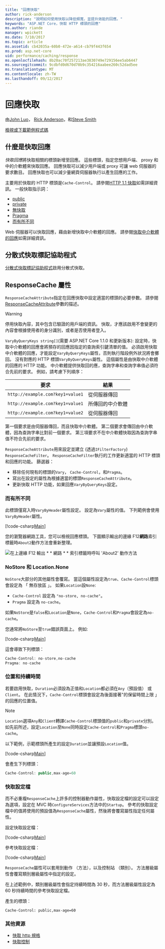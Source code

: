 ```yaml
---
title: "回應快取"
author: rick-anderson
description: "說明如何使用快取以降低頻寬，並提升效能的回應。"
keywords: "ASP.NET Core，快取 HTTP 標頭的回應"
ms.author: riande
manager: wpickett
ms.date: 7/10/2017
ms.topic: article
ms.assetid: cb42035a-60b0-472e-a614-cb79f443f654
ms.prod: asp.net-core
uid: performance/caching/response
ms.openlocfilehash: 8b20ac70f257213ae3830749e729156ee5ab6447
ms.sourcegitcommit: 9cdbfd0d670d70b9c354216aabee260c52dad5ee
ms.translationtype: MT
ms.contentlocale: zh-TW
ms.lasthandoff: 09/12/2017
---
```

# <a name="response-caching"></a>回應快取

由[John Luo](https://github.com/JunTaoLuo)， [Rick Anderson](https://twitter.com/RickAndMSFT)，和[Steve Smith](https://ardalis.com/)

[檢視或下載範例程式碼](https://github.com/aspnet/Docs/tree/master/aspnetcore/performance/caching/response/sample)

## <a name="what-is-response-caching"></a>什麼是快取回應

*快取回應*將快取相關的標頭新增至回應。 這些標頭，指定您想用戶端、 proxy 和中的介軟體來快取回應。 回應快取可以減少用戶端或 proxy 可讓 web 伺服器的要求數目。 回應快取也可以減少量網頁伺服器執行以產生回應的工作。 

主要用於快取的 HTTP 標頭是`Cache-Control`。 請參閱[HTTP 1.1 快取](https://tools.ietf.org/html/rfc7234#section-5.2)如需詳細資訊。 一般快取指示詞：

* [public](https://tools.ietf.org/html/rfc7234#section-5.2.2.5)
* [private](https://tools.ietf.org/html/rfc7234#section-5.2.2.6)
* [無快取](https://tools.ietf.org/html/rfc7234#section-5.2.1.4)
* [Pragma](https://tools.ietf.org/html/rfc7234#section-5.4)
* [而有所不同](https://tools.ietf.org/html/rfc7231#section-7.1.4)

Web 伺服器可以快取回應，藉由新增快取中介軟體的回應。 請參閱[快取中介軟體的回應](middleware.md)如需詳細資訊。

## <a name="distributed-cache-tag-helper"></a>分散式快取標記協助程式

[分散式快取標記協助程式](xref:mvc/views/tag-helpers/builtin-th/DistributedCacheTagHelper)啟用分散式快取。


## <a name="responsecache-attribute"></a>ResponseCache 屬性

`ResponseCacheAttribute`指定在回應快取中設定適當的標頭的必要參數。 請參閱[ResponseCacheAttribute](https://docs.microsoft.com/aspnet/core/api/microsoft.aspnetcore.mvc.responsecacheattribute)參數的描述。

>[!WARNING]
> 停用快取內容，其中包含已驗證的用戶端的資訊。 快取，才應該啟用不會變更的內容會根據使用者的身分識別，或者是否使用者登入。

`VaryByQueryKeys string[]`(需要 ASP.NET Core 1.1.0 和更新版本): 設定時，快取中介軟體的回應會將預存的回應因指定的查詢索引鍵清單的值。 必須啟用快取中介軟體的回應，才能設定`VaryByQueryKeys`屬性，否則執行階段例外狀況將會擲回。 沒有對應的 HTTP 標頭`VaryByQueryKeys`屬性。 這個屬性是由快取中介軟體的回應的 HTTP 功能。 中介軟體提供快取回的應，查詢字串和查詢字串值必須符合先前的要求。 例如，請考慮下列順序：

| 要求          | 結果 |
| ----------------- | ------------ | 
| `http://example.com?key1=value1` | 從伺服器傳回 |
| `http://example.com?key1=value1` | 所傳回的中介軟體 |
| `http://example.com?key1=value2` | 從伺服器傳回 |

第一個要求是由伺服器傳回，而且快取中介軟體。 第二個要求會傳回由中介軟體，因為查詢字串比對前一個要求。 第三項要求不在中介軟體快取因為查詢字串值不符合先前的要求。 

`ResponseCacheAttribute`用來設定並建立 (透過`IFilterFactory`) `ResponseCacheFilter`。 `ResponseCacheFilter`執行的工作更新適當的 HTTP 標頭和回應的功能。 篩選器：

* 移除任何現有的標頭的`Vary`， `Cache-Control`，和`Pragma`。 
* 寫出在設定的屬性為根據適當的標頭`ResponseCacheAttribute`。 
* 更新快取 HTTP 功能，如果回應`VaryByQueryKeys`設定。

### <a name="vary"></a>而有所不同

此標頭僅寫入時`VaryByHeader`屬性設定。 設定為`Vary`屬性的值。 下列範例會使用`VaryByHeader`屬性。

[!code-csharp[Main](response/sample/Controllers/HomeController.cs?name=snippet_VaryByHeader&highlight=1)]

您的瀏覽器網路工具，您可以檢視回應標頭。 下圖顯示輸出的邊緣 F12**網路**索引標籤時`About2`動作方法會重新整理。 

![在上邊緣 F12 輸出 * * 網路 * * 索引標籤時呼叫 'About2' 動作方法](response/_static/vary.png)

### <a name="nostore-and-locationnone"></a>NoStore 和 Location.None

`NoStore`大部分的其他屬性會覆寫。 當這個屬性設定為`true`、`Cache-Control`標頭會設定為 「 無存放區 」。 如果`Location`設`None`:

* `Cache-Control` 設定為 `"no-store, no-cache"`。 
* `Pragma` 設定為 `no-cache`。 

如果`NoStore`是`false`和`Location`是`None`，`Cache-Control`和`Pragma`會設定為`no-cache`。

您通常將`NoStore`至`true`錯誤頁面上。 例如: 

[!code-csharp[Main](response/sample/Controllers/HomeController.cs?name=snippet1&highlight=1)]

這會導致下列標頭：

```javascript
Cache-Control: no-store,no-cache
Pragma: no-cache
```

### <a name="location-and-duration"></a>位置和持續時間

若要啟用快取，`Duration`必須設為正值和`Location`都必須在`Any`（預設值） 或`Client`。 在此情況下，`Cache-Control`標頭會設定為後面接著"的保留時間上限 」 的回應的位置值。

> [!NOTE]
> `Location`選項`Any`和`Client`轉譯`Cache-Control`標頭值的`public`和`private`分別。 如先前所述，設定`Location`至`None`同時設定`Cache-Control`和`Pragma`標頭`no-cache`。

以下範例，示範標頭所產生的設定`Duration`並讓預設`Location`值。

[!code-csharp[Main](response/sample/Controllers/HomeController.cs?name=snippet_duration&highlight=1)]

會產生下列標頭：

```javascript
Cache-Control: public,max-age=60
   ```

### <a name="cache-profiles"></a>快取設定檔

而不必重複`ResponseCache`上許多的控制器動作屬性，快取設定檔的設定可以設定為選項，設定在 MVC 時`ConfigureServices`方法中的`Startup`。 參考的快取設定檔中的值將使用的預設值為`ResponseCache`屬性，然後將會覆寫屬性指定任何屬性。

設定快取設定檔：

[!code-csharp[Main](response/sample/Startup.cs?name=snippet1)] 

參考快取設定檔：

[!code-csharp[Main](response/sample/Controllers/HomeController.cs?name=snippet_controller&highlight=1,4)]

`ResponseCache`屬性可以套用到動作 （方法），以及控制站 （類別）。 方法層級屬性會覆寫類別層級屬性中指定的設定。

在上述範例中，類別層級屬性會指定持續時間為 30 秒，而方法層級屬性設定為 60 秒持續時間的參考快取設定檔。

產生的標頭：

```
Cache-Control: public,max-age=60
   ```

  ### <a name="additional-resources"></a>其他資源

* [快取 http 規格](https://tools.ietf.org/html/rfc7234#section-3)
* [快取控制](https://www.w3.org/Protocols/rfc2616/rfc2616-sec14.html#sec14.9)
